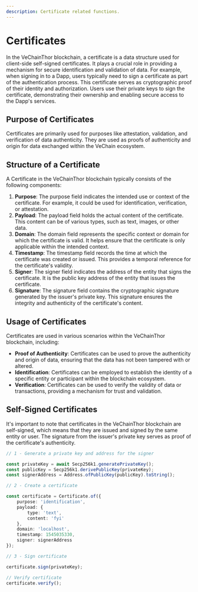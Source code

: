 ```yaml
---
description: Certificate related functions.
---
```


# Certificates

In the VeChainThor blockchain, a certificate is a data structure used for client-side self-signed certificates.
It plays a crucial role in providing a mechanism for secure identification and validation of data.
For example, when signing in to a Dapp, users typically need to sign a certificate as part of the authentication process.
This certificate serves as cryptographic proof of their identity and authorization.
Users use their private keys to sign the certificate, demonstrating their ownership and enabling secure access to the Dapp's services.

## Purpose of Certificates

Certificates are primarily used for purposes like attestation, validation, and verification of data authenticity.
They are used as proofs of authenticity and origin for data exchanged within the VeChain ecosystem.

## Structure of a Certificate

A Certificate in the VeChainThor blockchain typically consists of the following components:

1. **Purpose**: The purpose field indicates the intended use or context of the certificate.
                For example, it could be used for identification, verification, or attestation.
2. **Payload**: The payload field holds the actual content of the certificate.
                This content can be of various types, such as text, images, or other data.
3. **Domain**: The domain field represents the specific context or domain for which the certificate is valid. 
               It helps ensure that the certificate is only applicable within the intended context.
4. **Timestamp**: The timestamp field records the time at which the certificate was created or issued.
                  This provides a temporal reference for the certificate's validity.
5. **Signer**: The signer field indicates the address of the entity that signs the certificate.
               It is the public key address of the entity that issues the certificate.
6. **Signature**: The signature field contains the cryptographic signature generated by the issuer's private key.
                  This signature ensures the integrity and authenticity of the certificate's content.

## Usage of Certificates

Certificates are used in various scenarios within the VeChainThor blockchain, including:

* **Proof of Authenticity**: Certificates can be used to prove the authenticity and origin of data, ensuring that the data has not been tampered with or altered.
* **Identification**: Certificates can be employed to establish the identity of a specific entity or participant within the blockchain ecosystem.
* **Verification**: Certificates can be used to verify the validity of data or transactions, providing a mechanism for trust and validation.

## Self-Signed Certificates

It's important to note that certificates in the VeChainThor blockchain are self-signed, which means that they are issued and signed by the same entity or user. The signature from the issuer's private key serves as proof of the certificate's authenticity.

```typescript { name=sign_verify, category=example }
// 1 - Generate a private key and address for the signer

const privateKey = await Secp256k1.generatePrivateKey();
const publicKey = Secp256k1.derivePublicKey(privateKey);
const signerAddress = Address.ofPublicKey(publicKey).toString();

// 2 - Create a certificate

const certificate = Certificate.of({
    purpose: 'identification',
    payload: {
        type: 'text',
        content: 'fyi'
    },
    domain: 'localhost',
    timestamp: 1545035330,
    signer: signerAddress
});

// 3 - Sign certificate

certificate.sign(privateKey);

// Verify certificate
certificate.verify();
```

